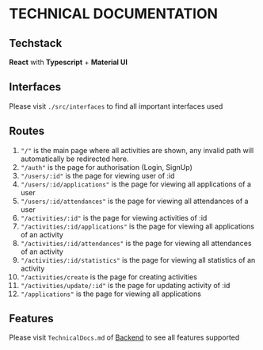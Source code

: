 # TECHNICAL DOCUMENTATION

## Techstack

**React** with **Typescript** + **Material UI**

## Interfaces

Please visit ```./src/interfaces``` to find all important interfaces used

## Routes

1. ```"/"``` is the main page where all activities are shown, any invalid path will automatically be redirected here.
2. ```"/auth"``` is the page for authorisation (Login, SignUp)
3. ```"/users/:id"``` is the page for viewing user of :id
4. ```"/users/:id/applications"``` is the page for viewing all applications of a user
5. ```"/users/:id/attendances"``` is the page for viewing all attendances of a user
6. ```"/activities/:id"``` is the page for viewing activities of :id
7. ```"/activities/:id/applications"``` is the page for viewing all applications of an activity
8. ```"/activities/:id/attendances"``` is the page for viewing all attendances of an activity
9. ```"/activities/:id/statistics"``` is the page for viewing all statistics of an activity
10. ```"/activities/create``` is the page for creating activities
11. ```"/activities/update/:id"``` is the page for updating activity of :id
12. ```"/applications"``` is the page for viewing all applications

## Features

Please visit ```TechnicalDocs.md``` of [Backend](https://github.com/MinhMXC/HFG-BackEnd) to see all features supported